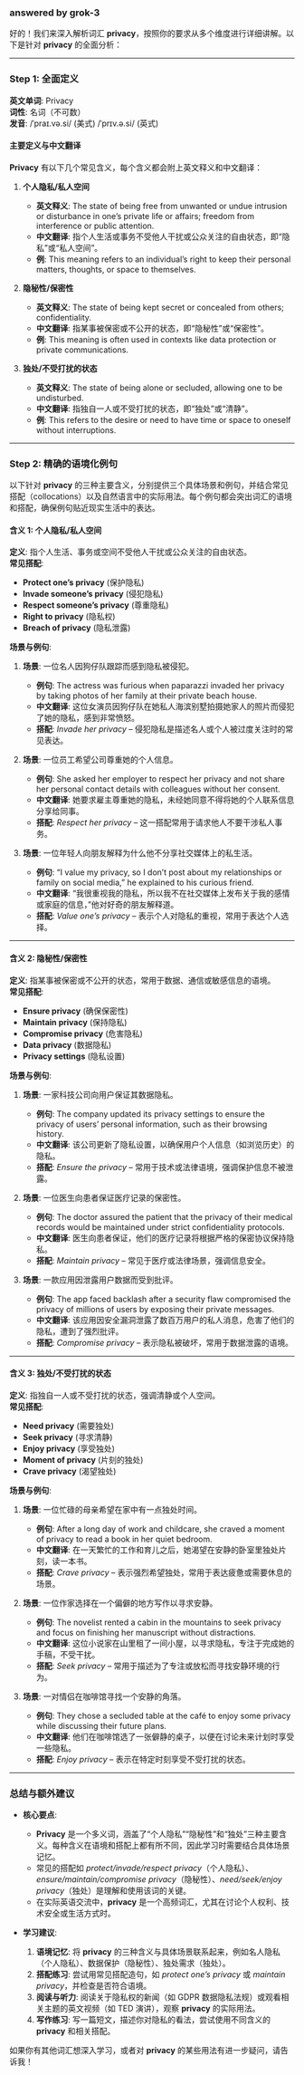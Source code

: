 ### answered by grok-3
好的！我们来深入解析词汇 **privacy**，按照你的要求从多个维度进行详细讲解。以下是针对 **privacy** 的全面分析：

---

### Step 1: 全面定义

**英文单词**: Privacy  
**词性**: 名词（不可数）  
**发音**: /ˈpraɪ.və.si/ (美式) /ˈprɪv.ə.si/ (英式)

#### 主要定义与中文翻译
**Privacy** 有以下几个常见含义，每个含义都会附上英文释义和中文翻译：

1. **个人隐私/私人空间**  
   - **英文释义**: The state of being free from unwanted or undue intrusion or disturbance in one’s private life or affairs; freedom from interference or public attention.  
   - **中文翻译**: 指个人生活或事务不受他人干扰或公众关注的自由状态，即“隐私”或“私人空间”。  
   - **例**: This meaning refers to an individual’s right to keep their personal matters, thoughts, or space to themselves.

2. **隐秘性/保密性**  
   - **英文释义**: The state of being kept secret or concealed from others; confidentiality.  
   - **中文翻译**: 指某事被保密或不公开的状态，即“隐秘性”或“保密性”。  
   - **例**: This meaning is often used in contexts like data protection or private communications.

3. **独处/不受打扰的状态**  
   - **英文释义**: The state of being alone or secluded, allowing one to be undisturbed.  
   - **中文翻译**: 指独自一人或不受打扰的状态，即“独处”或“清静”。  
   - **例**: This refers to the desire or need to have time or space to oneself without interruptions.

---

### Step 2: 精确的语境化例句

以下针对 **privacy** 的三种主要含义，分别提供三个具体场景和例句，并结合常见搭配（collocations）以及自然语言中的实际用法。每个例句都会突出词汇的语境和搭配，确保例句贴近现实生活中的表达。

#### 含义 1: 个人隐私/私人空间
**定义**: 指个人生活、事务或空间不受他人干扰或公众关注的自由状态。  
**常见搭配**:  
- **Protect one’s privacy** (保护隐私)  
- **Invade someone’s privacy** (侵犯隐私)  
- **Respect someone’s privacy** (尊重隐私)  
- **Right to privacy** (隐私权)  
- **Breach of privacy** (隐私泄露)

**场景与例句**:

1. **场景**: 一位名人因狗仔队跟踪而感到隐私被侵犯。  
   - **例句**: The actress was furious when paparazzi invaded her privacy by taking photos of her family at their private beach house.  
   - **中文翻译**: 这位女演员因狗仔队在她私人海滨别墅拍摄她家人的照片而侵犯了她的隐私，感到非常愤怒。  
   - **搭配**: *Invade her privacy* – 侵犯隐私是描述名人或个人被过度关注时的常见表达。

2. **场景**: 一位员工希望公司尊重她的个人信息。  
   - **例句**: She asked her employer to respect her privacy and not share her personal contact details with colleagues without her consent.  
   - **中文翻译**: 她要求雇主尊重她的隐私，未经她同意不得将她的个人联系信息分享给同事。  
   - **搭配**: *Respect her privacy* – 这一搭配常用于请求他人不要干涉私人事务。

3. **场景**: 一位年轻人向朋友解释为什么他不分享社交媒体上的私生活。  
   - **例句**: “I value my privacy, so I don’t post about my relationships or family on social media,” he explained to his curious friend.  
   - **中文翻译**: “我很重视我的隐私，所以我不在社交媒体上发布关于我的感情或家庭的信息，”他对好奇的朋友解释道。  
   - **搭配**: *Value one’s privacy* – 表示个人对隐私的重视，常用于表达个人选择。

---

#### 含义 2: 隐秘性/保密性
**定义**: 指某事被保密或不公开的状态，常用于数据、通信或敏感信息的语境。  
**常见搭配**:  
- **Ensure privacy** (确保保密性)  
- **Maintain privacy** (保持隐私)  
- **Compromise privacy** (危害隐私)  
- **Data privacy** (数据隐私)  
- **Privacy settings** (隐私设置)

**场景与例句**:

1. **场景**: 一家科技公司向用户保证其数据隐私。  
   - **例句**: The company updated its privacy settings to ensure the privacy of users’ personal information, such as their browsing history.  
   - **中文翻译**: 该公司更新了隐私设置，以确保用户个人信息（如浏览历史）的隐私。  
   - **搭配**: *Ensure the privacy* – 常用于技术或法律语境，强调保护信息不被泄露。

2. **场景**: 一位医生向患者保证医疗记录的保密性。  
   - **例句**: The doctor assured the patient that the privacy of their medical records would be maintained under strict confidentiality protocols.  
   - **中文翻译**: 医生向患者保证，他们的医疗记录将根据严格的保密协议保持隐私。  
   - **搭配**: *Maintain privacy* – 常见于医疗或法律场景，强调信息安全。

3. **场景**: 一款应用因泄露用户数据而受到批评。  
   - **例句**: The app faced backlash after a security flaw compromised the privacy of millions of users by exposing their private messages.  
   - **中文翻译**: 该应用因安全漏洞泄露了数百万用户的私人消息，危害了他们的隐私，遭到了强烈批评。  
   - **搭配**: *Compromise privacy* – 表示隐私被破坏，常用于数据泄露的语境。

---

#### 含义 3: 独处/不受打扰的状态
**定义**: 指独自一人或不受打扰的状态，强调清静或个人空间。  
**常见搭配**:  
- **Need privacy** (需要独处)  
- **Seek privacy** (寻求清静)  
- **Enjoy privacy** (享受独处)  
- **Moment of privacy** (片刻的独处)  
- **Crave privacy** (渴望独处)

**场景与例句**:

1. **场景**: 一位忙碌的母亲希望在家中有一点独处时间。  
   - **例句**: After a long day of work and childcare, she craved a moment of privacy to read a book in her quiet bedroom.  
   - **中文翻译**: 在一天繁忙的工作和育儿之后，她渴望在安静的卧室里独处片刻，读一本书。  
   - **搭配**: *Crave privacy* – 表示强烈希望独处，常用于表达疲惫或需要休息的场景。

2. **场景**: 一位作家选择在一个偏僻的地方写作以寻求安静。  
   - **例句**: The novelist rented a cabin in the mountains to seek privacy and focus on finishing her manuscript without distractions.  
   - **中文翻译**: 这位小说家在山里租了一间小屋，以寻求隐私，专注于完成她的手稿，不受干扰。  
   - **搭配**: *Seek privacy* – 常用于描述为了专注或放松而寻找安静环境的行为。

3. **场景**: 一对情侣在咖啡馆寻找一个安静的角落。  
   - **例句**: They chose a secluded table at the café to enjoy some privacy while discussing their future plans.  
   - **中文翻译**: 他们在咖啡馆选了一张僻静的桌子，以便在讨论未来计划时享受一些隐私。  
   - **搭配**: *Enjoy privacy* – 表示在特定时刻享受不受打扰的状态。

---

### 总结与额外建议
- **核心要点**:  
  - **Privacy** 是一个多义词，涵盖了“个人隐私”“隐秘性”和“独处”三种主要含义。每种含义在语境和搭配上都有所不同，因此学习时需要结合具体场景记忆。  
  - 常见的搭配如 *protect/invade/respect privacy*（个人隐私）、*ensure/maintain/compromise privacy*（隐秘性）、*need/seek/enjoy privacy*（独处）是理解和使用该词的关键。  
  - 在实际英语交流中，**privacy** 是一个高频词汇，尤其在讨论个人权利、技术安全或生活方式时。

- **学习建议**:  
  1. **语境记忆**: 将 **privacy** 的三种含义与具体场景联系起来，例如名人隐私（个人隐私）、数据保护（隐秘性）、独处需求（独处）。  
  2. **搭配练习**: 尝试用常见搭配造句，如 *protect one’s privacy* 或 *maintain privacy*，并检查是否符合语境。  
  3. **阅读与听力**: 阅读关于隐私权的新闻（如 GDPR 数据隐私法规）或观看相关主题的英文视频（如 TED 演讲），观察 **privacy** 的实际用法。  
  4. **写作练习**: 写一篇短文，描述你对隐私的看法，尝试使用不同含义的 **privacy** 和相关搭配。

如果你有其他词汇想深入学习，或者对 **privacy** 的某些用法有进一步疑问，请告诉我！